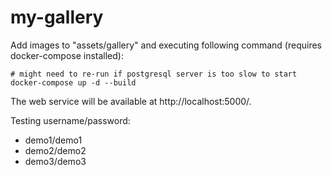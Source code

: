 # my-gallery

Add images to "assets/gallery" and executing following command (requires docker-compose installed):

```shell script
# might need to re-run if postgresql server is too slow to start
docker-compose up -d --build
```

The web service will be available at http://localhost:5000/.

Testing username/password:

* demo1/demo1
* demo2/demo2
* demo3/demo3
